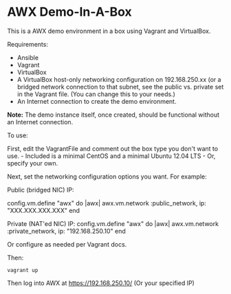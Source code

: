AWX Demo-In-A-Box
=================

This is a AWX demo environment in a box using Vagrant and VirtualBox.

Requirements:

- Ansible
- Vagrant
- VirtualBox
- A VirtualBox host-only networking configuration on 192.168.250.xx (or a bridged 
	network connection to that subnet, see the public vs. private set in the 
	Vagrant file. (You can change this to your needs.)
- An Internet connection to create the demo environment.

**Note:** The demo instance itself, once created, should be functional without
an Internet connection. 

To use:

First, edit the VagrantFile and comment out the box type you don't want to use.
	- Included is a minimal CentOS and a minimal Ubuntu 12.04 LTS
	- Or, specify your own.

Next, set the networking configuration options you want.  For example:

Public (bridged NIC) IP:

  config.vm.define "awx" do |awx|
    awx.vm.network :public_network, ip: "XXX.XXX.XXX.XXX"
  end

Private (NAT'ed NIC) IP:
  config.vm.define "awx" do |awx|
    awx.vm.network :private_network, ip: "192.168.250.10"
  end

Or configure as needed per Vagrant docs.

Then:
```
vagrant up
```

Then log into AWX at https://192.168.250.10/ (Or your specified IP)